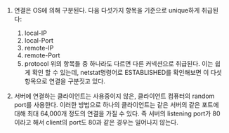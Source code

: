1. 연결은 OS에 의해 구분된다. 다음 다섯가지 항목을 기준으로 unique하게 취급된다: 
	1. local-IP
   2. local-Port
   3. remote-IP
   4. remote-Port
   5. protocol
   위의 항목들 중 하나라도 다르면 다른 커넥션으로 취급된다. 이는 쉽게 확인 할 수 있는데,
	 netstat명령어로 ESTABLISHED를 확인해보면 이 다섯 항목으로 연결을 구분짓고 있다.

2. 서버에 연결하는 클라이언트는 사용중이지 않은, 클라이언트 컴퓨터의 random port를 사용한다.
   이러한 방법으로 하나의 클라이언트는 같은 서버의 같은 포트에 대해 최대 64,000개 정도의 연결을 가질 수 있다.
   즉 서버의 listening port가 80이라고 해서 client의 port도 80과 같은 경우는 일어나지 않는다.
